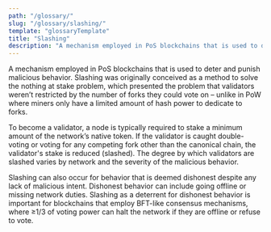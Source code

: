 ```yaml
---
path: "/glossary/"
slug: "/glossary/slashing/"
template: "glossaryTemplate"
title: "Slashing"
description: "A mechanism employed in PoS blockchains that is used to deter and punish malicious behavior."
---
```


A mechanism employed in PoS blockchains that is used to deter and punish malicious behavior. Slashing was originally conceived as a method to solve the nothing at stake problem, which presented the problem that validators weren’t restricted by the number of forks they could vote on – unlike in PoW where miners only have a limited amount of hash power to dedicate to forks.

To become a validator, a node is typically required to stake a minimum amount of the network’s native token. If the validator is caught double-voting or voting for any competing fork other than the canonical chain, the validator's stake is reduced (slashed). The degree by which validators are slashed varies by network and the severity of the malicious behavior.

Slashing can also occur for behavior that is deemed dishonest despite any lack of malicious intent. Dishonest behavior can include going offline or missing network duties. Slashing as a deterrent for dishonest behavior is important for blockchains that employ BFT-like consensus mechanisms, where ≥1/3 of voting power can halt the network if they are offline or refuse to vote.